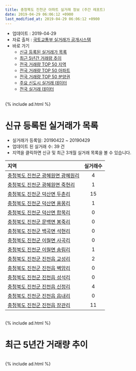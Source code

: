 ```yaml
---
title: 충청북도 진천군 아파트 실거래 정보 (주간 레포트)
date: 2019-04-29 06:06:12 +0900
last_modified_at: 2019-04-29 06:06:12 +0900
---
```


* 업데이트 : 2019-04-29
* 자료 출처 : [국토교통부 실거래가 공개시스템](http://rt.molit.go.kr)
* 바로 가기
    * [신규 등록된 실거래가 목록](#신규-등록된-실거래가-목록)
    * [최근 5년간 거래량 추이](#최근-5년간-거래량-추이)
    * [전국 거래량 TOP 50 지역](https://inasie.github.io/apt-trade-info/최근-3개월-전국에서-가장-거래가-많이-발생한-지역)
    * [전국 거래량 TOP 50 아파트](https://inasie.github.io/apt-trade-info/최근-3개월-전국에서-가장-거래가-많이-발생한-아파트)
    * [전국 거래량 TOP 50 분양권](https://inasie.github.io/apt-trade-info/최근-3개월-전국에서-가장-거래가-많이-발생한-분양권)
    * [주요 신도시 실거래 데이터](https://inasie.github.io/apt-trade-info/주요-신도시)
    * [전국 실거래 데이터](https://inasie.github.io/apt-trade-info/전국)

<br>
{% include ad.html %}
<br>

# 신규 등록된 실거래가 목록
* 실거래가 등록일: 20190422 ~ 20190429
* 업데이트 된 실거래 수: 39 건
* 지역을 클릭하면 신규 및 최근 3개월 실거래 목록을 볼 수 있습니다.


|지역|실거래수|
|:---|:---:|
|[충청북도 진천군 광혜원면 광혜원리](https://inasie.github.io/apt-trade-info/충청북도-진천군-광혜원면-광혜원리)|4|
|[충청북도 진천군 광혜원면 죽현리](https://inasie.github.io/apt-trade-info/충청북도-진천군-광혜원면-죽현리)|1|
|[충청북도 진천군 덕산면 두촌리](https://inasie.github.io/apt-trade-info/충청북도-진천군-덕산면-두촌리)|15|
|[충청북도 진천군 덕산면 용몽리](https://inasie.github.io/apt-trade-info/충청북도-진천군-덕산면-용몽리)|1|
|[충청북도 진천군 덕산면 합목리](https://inasie.github.io/apt-trade-info/충청북도-진천군-덕산면-합목리)|0|
|[충청북도 진천군 문백면 봉죽리](https://inasie.github.io/apt-trade-info/충청북도-진천군-문백면-봉죽리)|0|
|[충청북도 진천군 백곡면 석현리](https://inasie.github.io/apt-trade-info/충청북도-진천군-백곡면-석현리)|0|
|[충청북도 진천군 이월면 사곡리](https://inasie.github.io/apt-trade-info/충청북도-진천군-이월면-사곡리)|0|
|[충청북도 진천군 이월면 송림리](https://inasie.github.io/apt-trade-info/충청북도-진천군-이월면-송림리)|1|
|[충청북도 진천군 진천읍 교성리](https://inasie.github.io/apt-trade-info/충청북도-진천군-진천읍-교성리)|2|
|[충청북도 진천군 진천읍 벽암리](https://inasie.github.io/apt-trade-info/충청북도-진천군-진천읍-벽암리)|0|
|[충청북도 진천군 진천읍 성석리](https://inasie.github.io/apt-trade-info/충청북도-진천군-진천읍-성석리)|0|
|[충청북도 진천군 진천읍 신정리](https://inasie.github.io/apt-trade-info/충청북도-진천군-진천읍-신정리)|4|
|[충청북도 진천군 진천읍 읍내리](https://inasie.github.io/apt-trade-info/충청북도-진천군-진천읍-읍내리)|0|
|[충청북도 진천군 진천읍 장관리](https://inasie.github.io/apt-trade-info/충청북도-진천군-진천읍-장관리)|11|


<br>
{% include ad.html %}
<br>

# 최근 5년간 거래량 추이


<div style="width:100%;">
    <canvas id="deal_progress" height="200"></canvas>
</div>

<script>
new Chart(document.getElementById("deal_progress"), {
    type: 'line',
    data: {
        labels: ['201404','201405','201406','201407','201408','201409','201410','201411','201412','201501','201502','201503','201504','201505','201506','201507','201508','201509','201510','201511','201512','201601','201602','201603','201604','201605','201606','201607','201608','201609','201610','201611','201612','201701','201702','201703','201704','201705','201706','201707','201708','201709','201710','201711','201712','201801','201802','201803','201804','201805','201806','201807','201808','201809','201810','201811','201812','201901','201902','201903','201904'],
        datasets: [{
            label: '매매',
            pointRadius: 1,
            data: [58, 50, 44, 55, 44, 49, 64, 47, 49, 47, 33, 65, 68, 53, 56, 49, 47, 64, 44, 56, 47, 35, 44, 61, 49, 62, 60, 52, 92, 54, 75, 40, 49, 42, 49, 64, 78, 56, 58, 54, 47, 48, 44, 70, 63, 88, 64, 109, 87, 92, 77, 72, 123, 96, 117, 105, 118, 145, 81, 88, 30],
            borderColor: "rgba(255, 201, 14, 1)",
            backgroundColor: "rgba(255, 201, 14, 0.5)",
            fill: false,
            lineTension: 0
        },{
            label: '전월세',
            pointRadius: 1,
            data: [62, 48, 34, 32, 39, 36, 40, 39, 27, 61, 81, 56, 51, 32, 35, 54, 25, 33, 45, 28, 34, 30, 34, 43, 32, 36, 40, 52, 56, 41, 64, 35, 58, 65, 143, 78, 65, 77, 116, 96, 62, 65, 60, 168, 58, 91, 111, 107, 101, 103, 127, 101, 72, 87, 82, 80, 76, 122, 162, 88, 52],
            borderColor: "rgba(0, 141, 185, 1)",
            backgroundColor: "rgba(0, 141, 185, 0.5)",
            fill: false,
            lineTension: 0
        }
        ]
    },
    options: {
        responsive: true,
        title: {
            display: false
        },
        tooltips: {
            mode: 'index',
            intersect: false
        },
        hover: {
            mode: 'nearest',
            intersect: true
        },
        scales: {
            xAxes: [{
                display: true,
                scaleLabel: {
                    display: true,
                    labelString: '년/월'
                }
            }],
            yAxes: [{
                display: true,
                ticks: {
                    suggestedMin: 0,
                },
                scaleLabel: {
                    display: true,
                    labelString: '실거래 수'
                }
            }]
        }
    }
});

</script>


<br>
{% include ad.html %}
<br>

